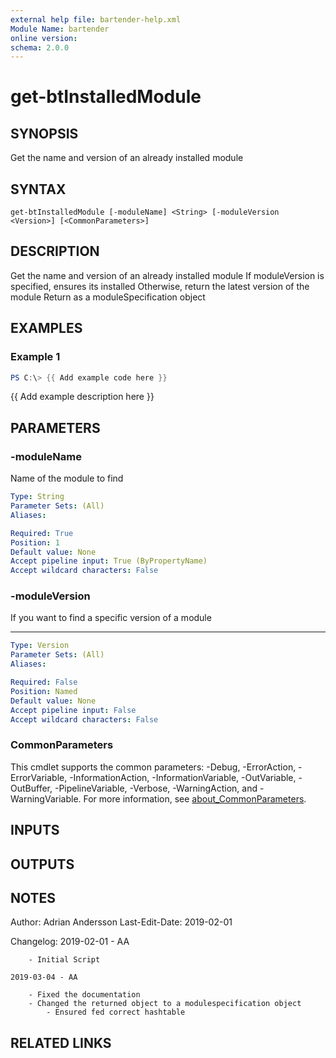 ```yaml
---
external help file: bartender-help.xml
Module Name: bartender
online version:
schema: 2.0.0
---
```


# get-btInstalledModule

## SYNOPSIS
Get the name and version of an already installed module

## SYNTAX

```
get-btInstalledModule [-moduleName] <String> [-moduleVersion <Version>] [<CommonParameters>]
```

## DESCRIPTION
Get the name and version of an already installed module
If moduleVersion is specified, ensures its installed
Otherwise, return the latest version of the module
Return as a moduleSpecification object

## EXAMPLES

### Example 1
```powershell
PS C:\> {{ Add example code here }}
```

{{ Add example description here }}

## PARAMETERS

### -moduleName
Name of the module to find

```yaml
Type: String
Parameter Sets: (All)
Aliases:

Required: True
Position: 1
Default value: None
Accept pipeline input: True (ByPropertyName)
Accept wildcard characters: False
```

### -moduleVersion
If you want to find a specific version of a module

------------

```yaml
Type: Version
Parameter Sets: (All)
Aliases:

Required: False
Position: Named
Default value: None
Accept pipeline input: False
Accept wildcard characters: False
```

### CommonParameters
This cmdlet supports the common parameters: -Debug, -ErrorAction, -ErrorVariable, -InformationAction, -InformationVariable, -OutVariable, -OutBuffer, -PipelineVariable, -Verbose, -WarningAction, and -WarningVariable. For more information, see [about_CommonParameters](http://go.microsoft.com/fwlink/?LinkID=113216).

## INPUTS

## OUTPUTS

## NOTES
Author: Adrian Andersson
Last-Edit-Date: 2019-02-01


Changelog:
    2019-02-01 - AA
        
        - Initial Script
    
    2019-03-04 - AA
        
        - Fixed the documentation
        - Changed the returned object to a modulespecification object
            - Ensured fed correct hashtable

## RELATED LINKS
